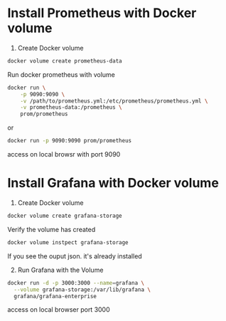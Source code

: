# Install Prometheus with Docker volume
1. Create Docker volume 
```bash
docker volume create prometheus-data
```
Run docker prometheus with volume
```bash
docker run \
    -p 9090:9090 \
    -v /path/to/prometheus.yml:/etc/prometheus/prometheus.yml \
    -v prometheus-data:/prometheus \
    prom/prometheus
```
or
```bash
docker run -p 9090:9090 prom/prometheus
```
access on local browsr with port 9090

# Install Grafana with Docker volume
1. Create Docker volume 
```bash
docker volume create grafana-storage
```
Verify the volume has created
```bash
docker volume instpect grafana-storage
```
If you see the ouput json. it's already installed

2. Run Grafana with the Volume
```bash
docker run -d -p 3000:3000 --name=grafana \
  --volume grafana-storage:/var/lib/grafana \
  grafana/grafana-enterprise
```
access on local browser port 3000
